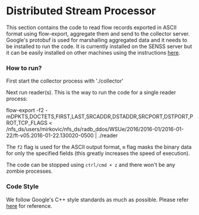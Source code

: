 # Distributed Stream Processor

This section contains the code to read flow records exported in ASCII format using flow-export, aggregate them and send to the collector server. Google's protobuf is used for marshalling aggregated data and it needs to be installed to run the code. It is currently installed on the SENSS server but it can be easily installed on other machines using the instructions [here](https://github.com/google/protobuf/blob/master/src/README.md). 

### How to run?

First start the collector process with './collector'

Next run reader(s).
This is the way to run the code for a single reader process:

flow-export -f2 -mDPKTS,DOCTETS,FIRST,LAST,SRCADDR,DSTADDR,SRCPORT,DSTPORT,PROT,TCP_FLAGS < /nfs_ds/users/mirkovic/nfs_ds/radb_ddos/WSUe/2016/2016-01/2016-01-22/ft-v05.2016-01-22.130020-0500 |  ./reader

The `f2` flag is used for the ASCII output format, `m` flag masks the binary data for only the specified fields (this greatly increases the speed of execution).

The code can be stopped using `ctrl/cmd + z` and there won't be any zombie processes.

### Code Style

We follow Google's C++ style standards as much as possible. Please refer [here](https://google.github.io/styleguide/cppguide.html) for reference.
